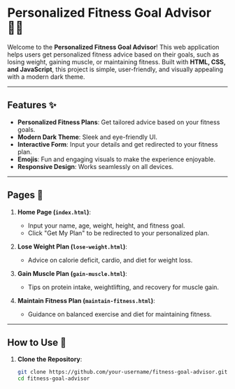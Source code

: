 










# Personalized Fitness Goal Advisor 🏋️‍♂️

Welcome to the **Personalized Fitness Goal Advisor**! This web application helps users get personalized fitness advice based on their goals, such as losing weight, gaining muscle, or maintaining fitness. Built with **HTML, CSS, and JavaScript**, this project is simple, user-friendly, and visually appealing with a modern dark theme.

---

## Features ✨

- **Personalized Fitness Plans**: Get tailored advice based on your fitness goals.
- **Modern Dark Theme**: Sleek and eye-friendly UI.
- **Interactive Form**: Input your details and get redirected to your fitness plan.
- **Emojis**: Fun and engaging visuals to make the experience enjoyable.
- **Responsive Design**: Works seamlessly on all devices.

---

## Pages 📄

1. **Home Page (`index.html`)**:
   - Input your name, age, weight, height, and fitness goal.
   - Click "Get My Plan" to be redirected to your personalized plan.

2. **Lose Weight Plan (`lose-weight.html`)**:
   - Advice on calorie deficit, cardio, and diet for weight loss.

3. **Gain Muscle Plan (`gain-muscle.html`)**:
   - Tips on protein intake, weightlifting, and recovery for muscle gain.

4. **Maintain Fitness Plan (`maintain-fitness.html`)**:
   - Guidance on balanced exercise and diet for maintaining fitness.

---

## How to Use 🚀

1. **Clone the Repository**:
   ```bash
   git clone https://github.com/your-username/fitness-goal-advisor.git
   cd fitness-goal-advisor
